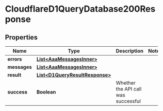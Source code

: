 

# CloudflareD1QueryDatabase200Response


## Properties

| Name | Type | Description | Notes |
|------------ | ------------- | ------------- | -------------|
|**errors** | [**List&lt;AaaMessagesInner&gt;**](AaaMessagesInner.md) |  |  |
|**messages** | [**List&lt;AaaMessagesInner&gt;**](AaaMessagesInner.md) |  |  |
|**result** | [**List&lt;D1QueryResultResponse&gt;**](D1QueryResultResponse.md) |  |  |
|**success** | **Boolean** | Whether the API call was successful |  |



